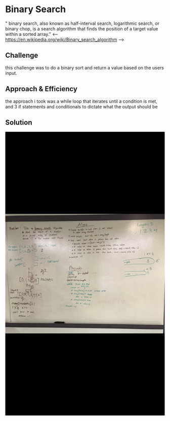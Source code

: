 # Binary Search
" binary search, also known as half-interval search, logarithmic search, or binary chop, is a search algorithm that finds the position of a target value within a sorted array."
<-- https://en.wikipedia.org/wiki/Binary_search_algorithm -->
## Challenge
this challenge was to do a binary sort and return a value based on the users input.

## Approach & Efficiency
the approach i took was a while loop that iterates until a condition is met, and 3 if statements and conditionals to dictate what the output should be

## Solution
![White Board Solution](../assets/array-binary-search.PNG)
